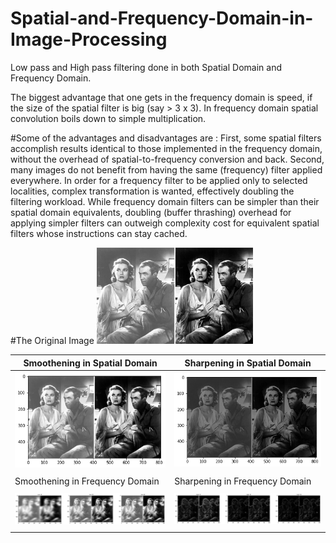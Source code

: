 # Spatial-and-Frequency-Domain-in-Image-Processing

Low pass and High pass filtering done in both Spatial Domain and Frequency Domain. 

The biggest advantage that one gets in the frequency domain is speed, if the size of the spatial filter is big (say > 3 x 3). In frequency domain spatial convolution boils down to simple multiplication.


#Some of the advantages and disadvantages are : 
First, some spatial filters accomplish results identical to those implemented in the frequency domain, without the overhead of spatial-to-frequency conversion and back.
Second, many images do not benefit from having the same (frequency) filter applied everywhere. In order for a frequency filter to be applied only to selected localities, complex transformation is wanted, effectively doubling the filtering workload. 
While frequency domain filters can be simpler than their spatial domain equivalents, doubling (buffer thrashing) overhead for applying simpler filters can outweigh complexity cost for equivalent spatial filters whose instructions can stay cached.


#The Original Image
<img src="final_pic.jpg" width="250">



| Smoothening in Spatial Domain     | Sharpening in Spatial Domain     |
|------------|-------------|
|<img src="smooth.png" width="250"> | <img src="sharp.png" width="250">|
|             |            |
|Smoothening in Frequency Domain    | Sharpening in Frequency Domain    |
|             |            |
|<img src="low pass frequency domain.png" width="400"> | <img src="high frequncy.png" width="400">|
|             |            |
